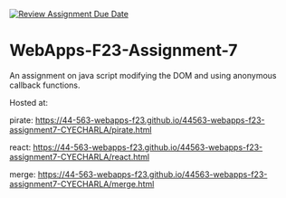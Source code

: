 [![Review Assignment Due Date](https://classroom.github.com/assets/deadline-readme-button-24ddc0f5d75046c5622901739e7c5dd533143b0c8e959d652212380cedb1ea36.svg)](https://classroom.github.com/a/Kv-XePEp)
# WebApps-F23-Assignment-7
An assignment on java script modifying the DOM and using anonymous callback functions.

Hosted at:

pirate:
https://44-563-webapps-f23.github.io/44563-webapps-f23-assignment7-CYECHARLA/pirate.html

react:
https://44-563-webapps-f23.github.io/44563-webapps-f23-assignment7-CYECHARLA/react.html

merge:
https://44-563-webapps-f23.github.io/44563-webapps-f23-assignment7-CYECHARLA/merge.html
